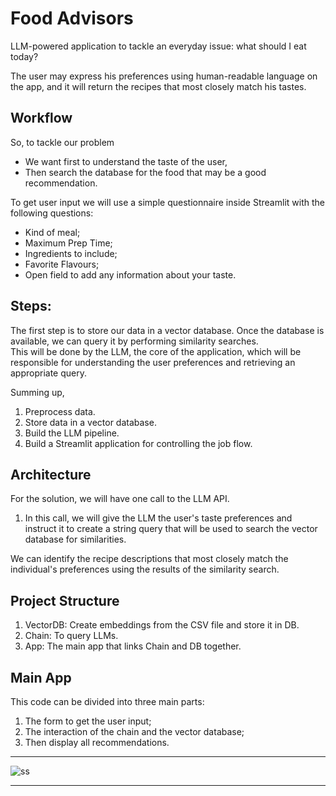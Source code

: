 # Food Advisors

LLM-powered application to tackle an everyday issue: what should I eat today?

The user may express his preferences using human-readable language on the app, and it will return the recipes that most closely match his tastes.


## Workflow
So, to tackle our problem
* We want first to understand the taste of the user,
* Then search the database for the food that may be a good recommendation.

To get user input we will use a simple questionnaire inside Streamlit with the following questions:
  - Kind of meal;
  - Maximum Prep Time;
  - Ingredients to include;
  - Favorite Flavours;
  - Open field to add any information about your taste.


## Steps:
The first step is to store our data in a vector database. Once the database is available, we can query it by performing similarity searches. <br>
This will be done by the LLM, the core of the application, which will be responsible for understanding the user preferences and retrieving an appropriate query.

Summing up,
1. Preprocess data.
2. Store data in a vector database.
3. Build the LLM pipeline.
4. Build a Streamlit application for controlling the job flow.

## Architecture
For the solution, we will have one call to the LLM API. 

1. In this call, we will give the LLM the user's taste preferences and instruct it to create a string query that will be used to search the vector database for similarities.

We can identify the recipe descriptions that most closely match the individual's preferences using the results of the similarity search.


## Project Structure
1. VectorDB: Create embeddings from the CSV file and store it in DB.
2. Chain: To query LLMs.
3. App: The main app that links Chain and DB together.

## Main App
This code can be divided into three main parts:

1. The form to get the user input;
2. The interaction of the chain and the vector database;
3. Then display all recommendations.

---

![ss](https://github.com/RATHOD-SHUBHAM/GenAI-2/assets/58945964/09ba15de-90f8-4e48-bcb1-d14911bbeeb7)

---